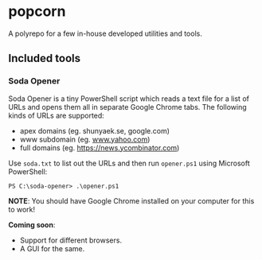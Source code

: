 # popcorn
A polyrepo for a few in-house developed utilities and tools.

## Included tools

### Soda Opener

Soda Opener is a tiny PowerShell script which reads a text file for a list of URLs and opens them all in separate Google Chrome tabs. The following kinds of URLs are supported:

- apex domains (eg. shunyaek.se, google.com)
- www subdomain (eg. www.yahoo.com)
- full domains (eg. https://news.ycombinator.com)

Use `soda.txt` to list out the URLs and then run `opener.ps1` using Microsoft PowerShell:

```
PS C:\soda-opener> .\opener.ps1
```

**NOTE**: You should have Google Chrome installed on your computer for this to work!

**Coming soon**:

- Support for different browsers.
- A GUI for the same.
